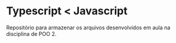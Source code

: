 # Typescript < Javascript
Repositório para armazenar os arquivos desenvolvidos em aula na disciplina de POO 2.
